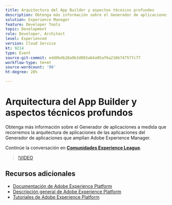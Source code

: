 ```yaml
---
title: Arquitectura del App Builder y aspectos técnicos profundos
description: Obtenga más información sobre el Generador de aplicaciones a medida que recorremos la arquitectura de aplicaciones de las aplicaciones del Generador de aplicaciones que amplían Adobe Experience Manager.
solution: Experience Manager
feature: Developer Tools
topic: Development
role: Developer, Architect
level: Experienced
version: Cloud Service
kt: 9214
type: Event
source-git-commit: edd0bdb28a9b3d065a64a95af6a216b747577c77
workflow-type: tm+mt
source-wordcount: '98'
ht-degree: 28%

---
```


# Arquitectura del App Builder y aspectos técnicos profundos

Obtenga más información sobre el Generador de aplicaciones a medida que recorremos la arquitectura de aplicaciones de las aplicaciones del Generador de aplicaciones que amplían Adobe Experience Manager.

Continúe la conversación en **[Comunidades Experience League](https://adobe.ly/3uragoI)**.

>[!VIDEO](https://video.tv.adobe.com/v/337709/?quality=12&learn=on&hidetitle=true)

## Recursos adicionales

- [Documentación de Adobe Experience Platform](https://experienceleague.adobe.com/docs/experience-platform.html)
- [Descripción general de Adobe Experience Platform](https://experienceleague.adobe.com/docs/experience-platform/landing/home.html?lang=es)
- [Tutoriales de Adobe Experience Platform](https://experienceleague.adobe.com/docs/platform-learn/tutorials/overview.html?lang=es)

